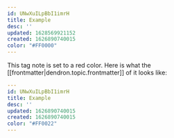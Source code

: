```yaml
---
id: UNwXuILpBbI1imrH
title: Example
desc: ''
updated: 1628569921152
created: 1626890740015
color: "#FF0000"
---
```


This tag note is set to a red color. Here is what the [[frontmatter|dendron.topic.frontmatter]] of it looks like:

```yaml
---
id: UNwXuILpBbI1imrH
title: Example
desc: ''
updated: 1626890740015
created: 1626890740015
color: "#FF0022"
---
```